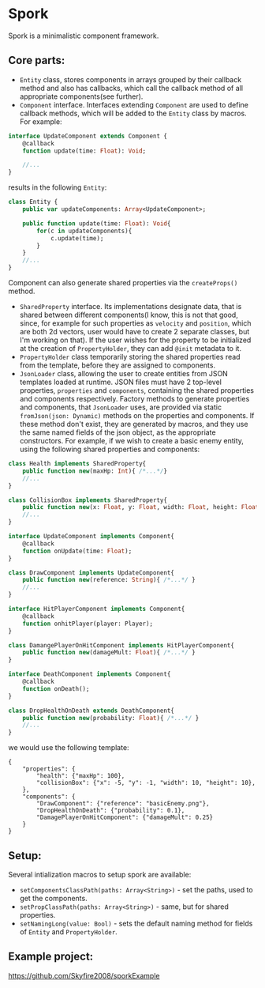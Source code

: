 # Spork
Spork is a minimalistic component framework.

## Core parts:
* `Entity` class, stores components in arrays grouped by their callback method and also has callbacks, which call the callback method of all appropriate components(see further).
* `Component` interface. Interfaces extending `Component` are used to define callback methods, which will be added to the `Entity` class by macros. For example:
```haxe
interface UpdateComponent extends Component {
	@callback
	function update(time: Float): Void;

	//...
}
```
results in the following `Entity`:
```haxe
class Entity {
	public var updateComponents: Array<UpdateComponent>;

	public function update(time: Float): Void{
		for(c in updateComponents){
			c.update(time);
		}
	}
	//...
}
```
Component can also generate shared properties via the `createProps()` method.
* `SharedProperty` interface. Its implementations designate data, that is shared between different components(I know, this is not that good, since, for example for such properties as `velocity` and `position`, which are both 2d vectors, user would have to create 2 separate classes, but I'm working on that). If the user wishes for the property to be initialized at the creation of `PropertyHolder`, they can add `@init` metadata to it.
* `PropertyHolder` class temporarily storing the shared properties read from the template, before they are assigned to components.
* `JsonLoader` class, allowing the user to create entities from JSON templates loaded at runtime. JSON files must have 2 top-level properties, `properties` and `components`, containing the shared properties and components respectively. Factory methods to generate properties and components, that `JsonLoader` uses, are provided via static `fromJson(json: Dynamic)` methods on the properties and components. If these method don't exist, they are generated by macros, and they use the same named fields of the json object, as the appropriate constructors. For example, if we wish to create a basic enemy entity, using the following shared properties and components:
```haxe
class Health implements SharedProperty{
	public function new(maxHp: Int){ /*...*/}
	//...
}

class CollisionBox implements SharedProperty{
	public function new(x: Float, y: Float, width: Float, height: Float){ /*...*/ }
	//...
}

interface UpdateComponent implements Component{
	@callback
	function onUpdate(time: Float);
}

class DrawComponent implements UpdateComponent{
	public function new(reference: String){ /*...*/ }
	//...
} 

interface HitPlayerComponent implements Component{
	@callback
	function onhitPlayer(player: Player);
}

class DamangePlayerOnHitComponent implements HitPlayerComponent{
	public function new(damageMult: Float){ /*...*/ }
}

interface DeathComponent implements Component{
	@callback
	function onDeath();
}

class DropHealthOnDeath extends DeathComponent{
	public function new(probability: Float){ /*...*/ }
	//...
}
```
we would use the following template:
```jsonc
{
	"properties": {
		"health": {"maxHp": 100},
		"collisionBox": {"x": -5, "y": -1, "width": 10, "height": 10},
	},
	"components": {
		"DrawComponent": {"reference": "basicEnemy.png"},
		"DropHealthOnDeath": {"probability": 0.1},
		"DamagePlayerOnHitComponent": {"damageMult": 0.25}
	}
}
```

## Setup:
Several intialization macros to setup spork are available:
* `setComponentsClassPath(paths: Array<String>)` - set the paths, used to get the components.
* `setPropClassPath(paths: Array<String>)` - same, but for shared properties.
* `setNamingLong(value: Bool)` - sets the default naming method for fields of `Entity` and `PropertyHolder`.

## Example project:
https://github.com/Skyfire2008/sporkExample